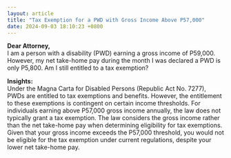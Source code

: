 ```yaml
---
layout: article
title: "Tax Exemption for a PWD with Gross Income Above P57,000"
date: 2024-09-03 18:10:23 +0800
---
```


<p><strong>Dear Attorney,</strong><br>I am a person with a disability (PWD) earning a gross income of P59,000. However, my net take-home pay during the month I was declared a PWD is only P5,800. Am I still entitled to a tax exemption?</p><p><strong>Insights:</strong><br>Under the Magna Carta for Disabled Persons (Republic Act No. 7277), PWDs are entitled to tax exemptions and benefits. However, the entitlement to these exemptions is contingent on certain income thresholds. For individuals earning above P57,000 gross income annually, the law does not typically grant a tax exemption. The law considers the gross income rather than the net take-home pay when determining eligibility for tax exemptions. Given that your gross income exceeds the P57,000 threshold, you would not be eligible for the tax exemption under current regulations, despite your lower net take-home pay.</p>